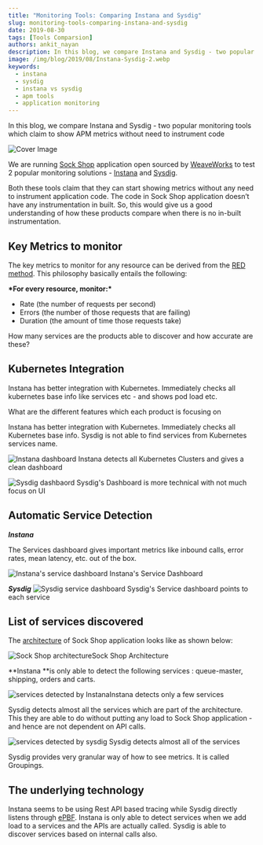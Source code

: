 ```yaml
---
title: "Monitoring Tools: Comparing Instana and Sysdig"
slug: monitoring-tools-comparing-instana-and-sysdig
date: 2019-08-30
tags: [Tools Comparsion]
authors: ankit_nayan
description: In this blog, we compare Instana and Sysdig - two popular monitoring tools which claim to show APM metrics without need to instrument code.
image: /img/blog/2019/08/Instana-Sysdig-2.webp
keywords:
  - instana
  - sysdig
  - instana vs sysdig
  - apm tools
  - application monitoring
---
```


In this blog, we compare Instana and Sysdig - two popular monitoring tools which claim to show APM metrics without need to instrument code

<!--truncate-->

![Cover Image](/img/blog/2019/08/Instana-Sysdig-2.webp)

We are running [Sock Shop](https://github.com/microservices-demo/microservices-demo/) application open sourced by [WeaveWorks](https://www.weave.works/) to test 2 popular monitoring solutions - [Instana](https://www.instana.com/) and [Sysdig](https://sysdig.com/).

Both these tools claim that they can start showing metrics without any need to instrument application code. The code in Sock Shop application doesn’t have any instrumentation in built. So, this would give us a good understanding of how these products compare when there is no in-built instrumentation.

## Key Metrics to monitor

The key metrics to monitor for any resource can be derived from the [RED method](https://grafana.com/blog/2018/08/02/the-red-method-how-to-instrument-your-services/). This philosophy basically entails the following:

**\***For every resource, monitor:**\***

- Rate (the number of requests per second)
- Errors (the number of those requests that are failing)
- Duration (the amount of time those requests take)

How many services are the products able to discover and how accurate are these?

## Kubernetes Integration

Instana has better integration with Kubernetes. Immediately checks all kubernetes base info like services etc - and shows pod load etc.

What are the different features which each product is focusing on

Instana has better integration with Kubernetes. Immediately checks all Kubernetes base info. Sysdig is not able to find services from Kubernetes services name.

![Instana dashboard](/img/blog/2019/08/Kubernetes-Dashboard-Instana-1.webp)
Instana detects all Kubernetes Clusters and gives a clean dashboard

![Sysdig dashbaord](/img/blog/2019/08/Cluster_Dashboard-Sysdig-2.webp)
Sysdig's Dashboard is more technical with not much focus on UI

## Automatic Service Detection

**_Instana_**

The Services dashboard gives important metrics like inbound calls, error rates, mean latency, etc. out of the box.

![Instana's service dashboard](/img/blog/2019/08/Instana-Service-Dashboard-3.webp)
Instana's Service Dashboard

**_Sysdig_**
![Sysdig service dashboard](/img/blog/2019/08/Sysdig-Dashboard-5.webp)
Sysdig's Service dashboard points to each service

## List of services discovered

The [architecture](https://github.com/microservices-demo/microservices-demo/blob/master/internal-docs/design.md) of Sock Shop application looks like as shown below:

![Sock Shop architecture](/img/blog/2019/08/SOck-Shop-Arch-6.webp)Sock Shop Architecture

**Instana **is only able to detect the following services : queue-master, shipping, orders and carts.

![services detected by Instana](/img/blog/2019/08/Instana-services-7.webp)Instana detects only a few services

Sysdig detects almost all the services which are part of the architecture. This they are able to do without putting any load to Sock Shop application - and hence are not dependent on API calls.

![services detected by sysdig](/img/blog/2019/08/Sysdig-services-8.webp)
Sysdig detects almost all of the services

Sysdig provides very granular way of how to see metrics. It is called Groupings.

## The underlying technology

Instana seems to be using Rest API based tracing while Sysdig directly listens through [ePBF](http://www.brendangregg.com/blog/2019-01-01/learn-ebpf-tracing.html). Instana is only able to detect services when we add load to a services and the APIs are actually called. Sysdig is able to discover services based on internal calls also.
